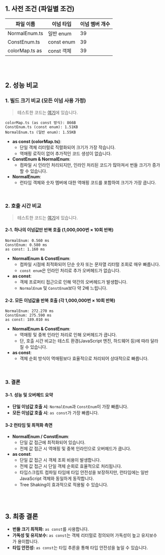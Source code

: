 ## 1. 사전 조건 (파일별 조건)
파일 이름	|이넘 타입	|이넘 멤버 개수	|
---|---|---
NormalEnum.ts	|일반 enum	|39	|
ConstEnum.ts	|const enum	|39	|
colorMap.ts	as |const 객체	|39|

<br/><br/>

## 2. 성능 비교
### 1. 빌드 크기 비교 (모든 이넘 사용 가정)
> 테스트한 코드는 [여기](https://github.com/KumJungMin/enum-const-performance/tree/build-test)에 있습니다.
```
colorMap.ts (as const 방식): 866B
ConstEnum.ts (const enum): 1.51KB
NormalEnum.ts (일반 enum): 1.55KB
```

- **as const (colorMap.ts)**:
  - 단일 객체 리터럴로 직렬화되어 크기가 가장 작습니다.
  - 역매핑 로직이 없어 추가적인 코드 생성이 없습니다.
- **ConstEnum & NormalEnum**:
  - 컴파일 시 인라인 처리되지만, 인라인 처리된 코드가 많아져서 번들 크기가 증가할 수 있습니다.
- **NormalEnum**:
  - 런타임 객체와 숫자 멤버에 대한 역매핑 코드를 포함하여 크기가 가장 큽니다.
 
<br/>

### 2. 호출 시간 비교
> 테스트한 코드는 [여기](https://github.com/KumJungMin/enum-const-performance/tree/running-test)에 있습니다.
#### 2-1. 하나의 이넘값만 반복 호출 (1,000,000번 × 10회 반복)

```
NormalEnum: 0.560 ms
ConstEnum: 0.580 ms
as const: 1.160 ms
```

- **NormalEnum & ConstEnum**:
  -  컴파일 시점에 최적화되어 단순 숫자 또는 문자열 리터럴 조회로 매우 빠릅니다.
  - `const enum`은 인라인 처리로 추가 오버헤드가 없습니다.
- **as const**:
  - 객체 프로퍼티 접근으로 인해 약간의 오버헤드가 발생합니다.
  - `NormalEnum` 및 `ConstEnum`보다 약 2배 느립니다.

#### 2-2. 모든 이넘값을 반복 호출 (각 1,000,000번 × 10회 반복)

```
NormalEnum: 272.270 ms
ConstEnum: 275.590 ms
as const: 189.010 ms
```

- **NormalEnum & ConstEnum**:
  - 역매핑 및 중복 인라인 처리로 인해 오버헤드가 큽니다.
  - 단, 호출 시간 비교는 테스트 환경(JavaScript 엔진, 하드웨어 등)에 따라 달라질 수 있습니다.
- **as const**:
  - 객체 순회 방식이 역매핑보다 효율적으로 처리되어 상대적으로 빠릅니다.


<br/>

### 3. 결론
#### 3-1. 성능 및 오버헤드 요약
- **단일 이넘값 호출 시**: `NormalEnum`과 `ConstEnum`이 가장 빠릅니다.
- **모든 이넘값 호출 시**: `as const`가 가장 빠릅니다.

#### 3-2 런타임 및 최적화 측면
- **NormalEnum / ConstEnum**:
   * 단일 값 접근에 최적화되어 있습니다.
   * 전체 값 접근 시 역매핑 및 중복 인라인으로 오버헤드가 큽니다.
- **as const**:
    * 단일 값 접근 시 객체 조회 비용이 발생합니다.
    * 전체 값 접근 시 단일 객체 순회로 효율적으로 처리됩니다.
    * 타입스크립트 컴파일 타임에 타입 안전성을 보장하지만, 런타임에는 일반 JavaScript 객체와 동일하게 동작합니다.
    * Tree Shaking이 효과적으로 적용될 수 있습니다.

<br/><br/>

## 3. 최종 결론
* **번들 크기 최적화:** `as const`를 사용합니다.
* **가독성 및 유지보수:** `as const`는 객체 리터럴로 정의되어 가독성이 높고 유지보수가 용이합니다.
* **타입 안전성:** `as const`는 타입 추론을 통해 타입 안전성을 높일 수 있습니다.

